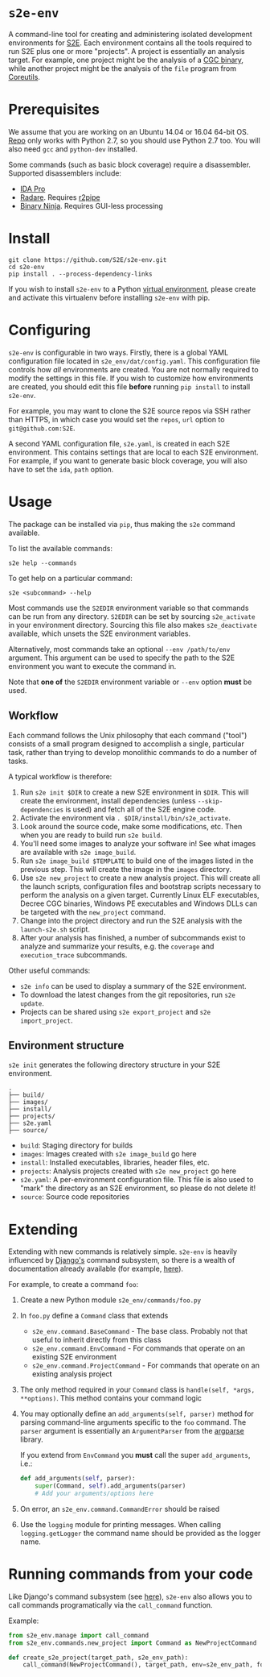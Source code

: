 # `s2e-env`

A command-line tool for creating and administering isolated development
environments for [S2E](http://s2e.systems). Each environment contains all the
tools required to run S2E plus one or more "projects". A project is essentially
an analysis target. For example, one project might be the analysis of a [CGC
binary](https://github.com/CyberGrandChallenge/samples), while another project
might be the analysis of the ``file`` program from
[Coreutils](https://www.gnu.org/software/coreutils/coreutils.html).

# Prerequisites

We assume that you are working on an Ubuntu 14.04 or 16.04 64-bit OS.
[Repo](https://code.google.com/p/git-repo/) only works with Python 2.7, so you
should use Python 2.7 too. You will also need `gcc` and `python-dev` installed.

Some commands (such as basic block coverage) require a disassembler. Supported
disassemblers include:

* [IDA Pro](https://www.hex-rays.com/products/ida/)
* [Radare](https://rada.re/). Requires
  [r2pipe](https://pypi.python.org/pypi/r2pipe)
* [Binary Ninja](https://binary.ninja/). Requires GUI-less processing

# Install

```
git clone https://github.com/S2E/s2e-env.git
cd s2e-env
pip install . --process-dependency-links
```

If you wish to install `s2e-env` to a Python
[virtual environment](http://docs.python-guide.org/en/latest/dev/virtualenvs/),
please create and activate this virtualenv before installing `s2e-env` with
pip.

# Configuring

`s2e-env` is configurable in two ways. Firstly, there is a global YAML
configuration file located in `s2e_env/dat/config.yaml`. This configuration
file controls how *all* environments are created. You are not normally required
to modify the settings in this file. If you wish to customize how environments
are created, you should edit this file **before** running `pip install` to
install `s2e-env`.

For example, you may want to clone the S2E source repos via SSH rather than
HTTPS, in which case you would set the `repos`, `url` option to
`git@github.com:S2E`.

A second YAML configuration file, `s2e.yaml`, is created in each S2E
environment. This contains settings that are local to each S2E environment. For
example, if you want to generate basic block coverage, you will also have to
set the `ida`, `path` option.

# Usage

The package can be installed via `pip`, thus making the `s2e` command
available.

To list the available commands:

```
s2e help --commands
```

To get help on a particular command:

```
s2e <subcommand> --help
```

Most commands use the `S2EDIR` environment variable so that commands can be run
from any directory. `S2EDIR` can be set by sourcing `s2e_activate` in your
environment directory. Sourcing this file also makes `s2e_deactivate`
available, which unsets the S2E environment variables.

Alternatively, most commands take an optional `--env /path/to/env` argument.
This argument can be used to specify the path to the S2E environment you want
to execute the command in.

Note that **one of** the `S2EDIR` environment variable or `--env` option
**must** be used.

## Workflow

Each command follows the Unix philosophy that each command ("tool") consists of
a small program designed to accomplish a single, particular task, rather than
trying to develop monolithic commands to do a number of tasks.

A typical workflow is therefore:

1. Run `s2e init $DIR` to create a new S2E environment in `$DIR`. This will
   create the environment, install dependencies (unless `--skip-dependencies`
   is used) and fetch all of the S2E engine code.
2. Activate the environment via `. $DIR/install/bin/s2e_activate`.
3. Look around the source code, make some modifications, etc. Then when you are
   ready to build run `s2e build`.
4. You'll need some images to analyze your software in! See what images are
   available with `s2e image_build`.
5. Run `s2e image_build $TEMPLATE` to build one of the images listed in the
   previous step. This will create the image in the `images` directory.
6. Use `s2e new_project` to create a new analysis project. This will create all
   the launch scripts, configuration files and bootstrap scripts necessary to
   perform the analysis on a given target. Currently Linux ELF executables,
   Decree CGC binaries, Windows PE executables and Windows DLLs can be
   targeted with the `new_project` command.
7. Change into the project directory and run the S2E analysis with the
   `launch-s2e.sh` script.
8. After your analysis has finished, a number of subcommands exist to analyze
   and summarize your results, e.g. the ``coverage`` and ``execution_trace``
   subcommands.

Other useful commands:

* `s2e info` can be used to display a summary of the S2E environment.
* To download the latest changes from the git repositories, run `s2e update`.
* Projects can be shared using `s2e export_project` and `s2e import_project`.

## Environment structure

`s2e init` generates the following directory structure in your S2E environment.

```
.
├── build/
├── images/
├── install/
├── projects/
├── s2e.yaml
├── source/
```

* `build`: Staging directory for builds
* `images`: Images created with `s2e image_build` go here
* `install`: Installed executables, libraries, header files, etc.
* `projects`: Analysis projects created with `s2e new_project` go here
* `s2e.yaml`: A per-environment configuration file. This file is also used to
  "mark" the directory as an S2E environment, so please do not delete it!
* `source`: Source code repositories

# Extending

Extending with new commands is relatively simple. `s2e-env` is heavily
influenced by [Django's](https://github.com/django/django) command subsystem,
so there is a wealth of documentation already available (for example,
[here](https://docs.djangoproject.com/en/1.10/howto/custom-management-commands/)).

For example, to create a command `foo`:

1. Create a new Python module `s2e_env/commands/foo.py`
2. In `foo.py` define a `Command` class that extends
    * `s2e_env.command.BaseCommand` - The base class. Probably not that useful
      to inherit directly from this class
    * `s2e_env.command.EnvCommand` - For commands that operate on an existing
      S2E environment
    * `s2e_env.command.ProjectCommand` - For commands that operate on an
      existing analysis project
3. The only method required in your `Command` class is
  `handle(self, *args, **options)`. This method contains your command logic
4. You may optionally define an `add_arguments(self, parser)` method for
   parsing command-line arguments specific to the `foo` command. The `parser`
   argument is essentially an `ArgumentParser` from the
   [argparse](https://docs.python.org/3/library/argparse.html) library.
   
   If you extend from `EnvCommand` you **must** call the super `add_arguments`,
   i.e.:

   ```python
   def add_arguments(self, parser):
       super(Command, self).add_arguments(parser)
       # Add your arguments/options here
   ```

5. On error, an `s2e_env.command.CommandError` should be raised
6. Use the `logging` module for printing messages. When calling
   `logging.getLogger` the command name should be provided as the logger name.

# Running commands from your code

Like Django's command subsystem (see
[here](https://docs.djangoproject.com/en/1.10/ref/django-admin/#running-management-commands-from-your-code)),
`s2e-env` also allows you to call commands programatically
via the `call_command` function.

Example:

```python
from s2e_env.manage import call_command
from s2e_env.commands.new_project import Command as NewProjectCommand

def create_s2e_project(target_path, s2e_env_path):
    call_command(NewProjectCommand(), target_path, env=s2e_env_path, force=True)
```
